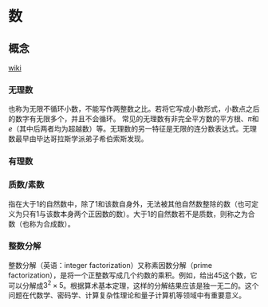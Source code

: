 # 数

## 概念

[wiki](https://zh.wikipedia.org/zh-hans/%E6%95%B0 )

### 无理数

也称为无限不循环小数，不能写作两整数之比。若将它写成小数形式，小数点之后的数字有无限多个，并且不会循环。 常见的无理数有非完全平方数的平方根、$π$和$e$（其中后两者均为超越数）等。无理数的另一特征是无限的连分数表达式。无理数最早由毕达哥拉斯学派弟子希伯索斯发现。

### 有理数



### 质数/素数

指在大于1的自然数中，除了1和该数自身外，无法被其他自然数整除的数（也可定义为只有1与该数本身两个正因数的数）。大于1的自然数若不是质数，则称之为合数（也称为合成数）。

### 整数分解
整数分解（英语：integer factorization）又称素因数分解（prime factorization），是将一个正整数写成几个约数的乘积。例如，给出45这个数，它可以分解成$3^2\times5$。根据算术基本定理，这样的分解结果应该是独一无二的。这个问题在代数学、密码学、计算复杂性理论和量子计算机等领域中有重要意义。

